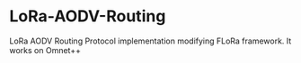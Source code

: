 # LoRa-AODV-Routing
LoRa AODV Routing Protocol implementation modifying FLoRa framework. It works on Omnet++
